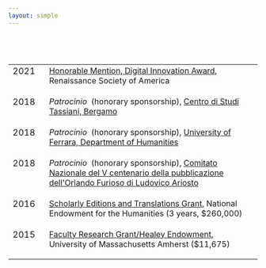 ```yaml
---
layout: simple
---
```


<table class="honors">

<tr>
	<td>2021</td>
	<td>
		<a target="_blank" href="https://www.rsa.org/news/552148/Awards--Prizes-Winners.htm">
			Honorable Mention, Digital Innovation Award</a>, Renaissance Society of America
	</td>
</tr>

<tr>
	<td>2018</td>
	<td>
		<i>Patrocinio</i>&nbsp;&nbsp;(honorary sponsorship), 
		<a target="_blank" href="https://www.centrodistuditassiani.it">
			Centro di Studi Tassiani, Bergamo
		</a>
	</td>
</tr>

<tr>
	<td>2018</td>
	<td>
		<i>Patrocinio</i>&nbsp;&nbsp;(honorary sponsorship),
		<a target="_blank" href="http://stum.unife.it">
			University of Ferrara, Department of Humanities
		</a>
	</td>
</tr>

<tr>
	<td>2018</td>
	<td>
		<i>Patrocinio</i>&nbsp;&nbsp;(honorary sponsorship),
		<a target="_blank" href="https://www.furioso16.it">
			Comitato Nazionale del V centenario della 
			pubblicazione dell'Orlando Furioso di Ludovico Ariosto
		</a>
	</td>
</tr>

<tr>
	<td>2016</td>
	<td>
		<a target="_blank" href="https://securegrants.neh.gov/publicquery/main.aspx?f=1&gn=RQ-249857-16">
			Scholarly Editions and Translations Grant</a>, National Endowment&nbsp;for the&nbsp;Humanities (3 years, $260,000)
	</td>
</tr>

<tr>
	<td>2015</td>
	<td>
		<a target="_blank" href="https://www.umass.edu/research/faculty-research-granthealey-endowment-grant-frgheg">
			Faculty Research Grant/Healey Endowment</a>, University&nbsp;of Massachusetts Amherst ($11,675)
	</td>
</tr>

</table>




<style>

table.honors {
	margin-top: 75px;
}

table.honors td {
	font-style: none;
	vertical-align: top;
	padding-bottom: 20px;
}

table.honors td:first-child {
	padding-right: 20px;
	font-size: 110%;
}

table.honors tr {
	font-style: none;
	vertical-align: top;
}

</style>




